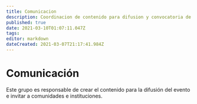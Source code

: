 ```yaml
---
title: Comunicacion
description: Coordinacion de contenido para difusion y convocatoria de comunidades e instituciones
published: true
date: 2021-03-10T01:07:11.047Z
tags: 
editor: markdown
dateCreated: 2021-03-07T21:17:41.984Z
---
```


# Comunicación

Este grupo es responsable de crear el contenido para la difusión del evento e invitar a comunidades e instituciones.